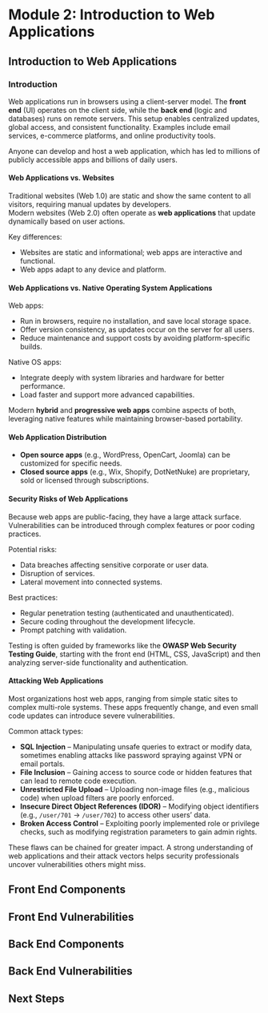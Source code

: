 # Module 2: Introduction to Web Applications

## Introduction to Web Applications

### Introduction

Web applications run in browsers using a client-server model. The **front end** (UI) operates on the client side, while the **back end** (logic and databases) runs on remote servers. This setup enables centralized updates, global access, and consistent functionality. Examples include email services, e-commerce platforms, and online productivity tools.

Anyone can develop and host a web application, which has led to millions of publicly accessible apps and billions of daily users.

#### Web Applications vs. Websites

Traditional websites (Web 1.0) are static and show the same content to all visitors, requiring manual updates by developers.\
Modern websites (Web 2.0) often operate as **web applications** that update dynamically based on user actions.

Key differences:

* Websites are static and informational; web apps are interactive and functional.
* Web apps adapt to any device and platform.

#### Web Applications vs. Native Operating System Applications

Web apps:

* Run in browsers, require no installation, and save local storage space.
* Offer version consistency, as updates occur on the server for all users.
* Reduce maintenance and support costs by avoiding platform-specific builds.

Native OS apps:

* Integrate deeply with system libraries and hardware for better performance.
* Load faster and support more advanced capabilities.

Modern **hybrid** and **progressive web apps** combine aspects of both, leveraging native features while maintaining browser-based portability.

#### Web Application Distribution

* **Open source apps** (e.g., WordPress, OpenCart, Joomla) can be customized for specific needs.
* **Closed source apps** (e.g., Wix, Shopify, DotNetNuke) are proprietary, sold or licensed through subscriptions.

#### Security Risks of Web Applications

Because web apps are public-facing, they have a large attack surface. Vulnerabilities can be introduced through complex features or poor coding practices.

Potential risks:

* Data breaches affecting sensitive corporate or user data.
* Disruption of services.
* Lateral movement into connected systems.

Best practices:

* Regular penetration testing (authenticated and unauthenticated).
* Secure coding throughout the development lifecycle.
* Prompt patching with validation.

Testing is often guided by frameworks like the **OWASP Web Security Testing Guide**, starting with the front end (HTML, CSS, JavaScript) and then analyzing server-side functionality and authentication.

#### Attacking Web Applications

Most organizations host web apps, ranging from simple static sites to complex multi-role systems. These apps frequently change, and even small code updates can introduce severe vulnerabilities.

Common attack types:

* **SQL Injection** – Manipulating unsafe queries to extract or modify data, sometimes enabling attacks like password spraying against VPN or email portals.
* **File Inclusion** – Gaining access to source code or hidden features that can lead to remote code execution.
* **Unrestricted File Upload** – Uploading non-image files (e.g., malicious code) when upload filters are poorly enforced.
* **Insecure Direct Object References (IDOR)** – Modifying object identifiers (e.g., `/user/701` → `/user/702`) to access other users’ data.
* **Broken Access Control** – Exploiting poorly implemented role or privilege checks, such as modifying registration parameters to gain admin rights.

These flaws can be chained for greater impact. A strong understanding of web applications and their attack vectors helps security professionals uncover vulnerabilities others might miss.



## Front End Components



## Front End Vulnerabilities



## Back End Components



## Back End Vulnerabilities



## Next Steps
